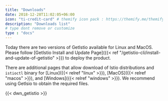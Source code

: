 ```yaml
---
title: "Downloads"
date: 2018-12-28T11:02:05+06:00
icon: "ti-credit-card" # themify icon pack : https://themify.me/themify-icons
description: "Downloads list"
# type dont remove or customize
type : "docs"
---
```



Today there are two versions of GetIstio available for Linux and MacOS. Please follow [GetIstio Install and Update Page]({{< ref "/getistio-cli/install-and-update-of-getistio" >}}) to deploy the product.

There are additional pages that allow download of Istio distributions and `istioctl` binary for [Linux]({{< relref "linux" >}}), [MacOS]({{< relref "macos" >}}), and [Windows]({{< relref "windows" >}}). We recommend using GetIsio to obtain the required files.

{{< dwn_getistio >}}
